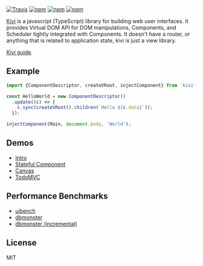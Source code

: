[![Travis](https://img.shields.io/travis/localvoid/kivi.svg?maxAge=2592000?style=flat-square)]()
[![npm](https://img.shields.io/npm/v/kivi.svg?maxAge=2592000?style=flat-square)]()
[![npm](https://img.shields.io/npm/dm/kivi.svg?maxAge=2592000?style=flat-square)]()
[![npm](https://img.shields.io/npm/l/kivi.svg?maxAge=2592000?style=flat-square)]()

[Kivi](http://github.com/localvoid/kivi) is a javascript (TypeScript) library
for building web user interfaces. It provides Virtual DOM API for DOM
manipulations, Components, and Scheduler tightly integrated with Components. It
doesn't have a router, or anything that is related to application state, kivi
is just a view library.

[Kivi guide](http://localvoid.github.io/kivi/).

## Example

```js
import {ComponentDescriptor, createVRoot, injectComponent} from 'kivi';

const HelloWorld = new ComponentDescriptor()
  .update((c) => {
    c.sync(createVRoot().children(`Hello ${c.data}`));
  });

injectComponent(Main, document.body, 'World');
```

## Demos

- [Intro](https://github.com/localvoid/kivi/tree/master/examples/intro)
- [Stateful Component](https://github.com/localvoid/kivi/tree/master/examples/stateful_component)
- [Canvas](https://github.com/localvoid/kivi/tree/master/examples/canvas)
- [TodoMVC](https://github.com/localvoid/kivi-todomvc/)

## Performance Benchmarks

- [uibench](https://localvoid.github.io/uibench/)
- [dbmonster](https://localvoid.github.io/kivi-dbmonster/)
- [dbmonster (incremental)](https://localvoid.github.io/kivi-dbmonster/?incremental=5)

## License

MIT